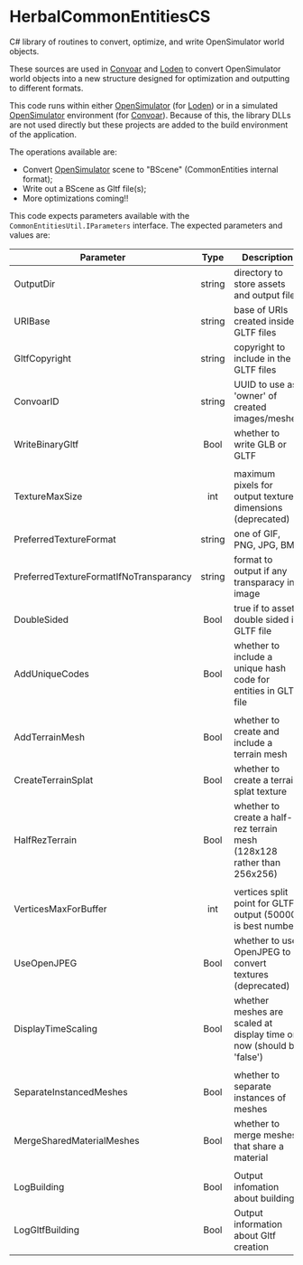# HerbalCommonEntitiesCS

C# library of routines to convert, optimize, and write OpenSimulator world objects.

These sources are used in [Convoar] and [Loden] to convert OpenSimulator world
objects into a new structure designed for optimization and outputting to different
formats.

This code runs within either [OpenSimulator] (for [Loden]) or in a simulated
[OpenSimulator] environment (for [Convoar]). Because of this, the library DLLs
are not used directly but these projects are added to the build environment
of the application.

The operations available are:

* Convert [OpenSimulator] scene to "BScene" (CommonEntities internal format);
* Write out a BScene as Gltf file(s);
* More optimizations coming!!

This code expects parameters available with the ```CommonEntitiesUtil.IParameters```
interface. The expected parameters and values are:

| Parameter | Type | Description |
|-----------|:----:|-------------|
| OutputDir | string | directory to store assets and output files |
| URIBase | string | base of URIs created inside GLTF files
| GltfCopyright | string | copyright to include in the GLTF files |
| ConvoarID | string | UUID to use as 'owner' of created images/meshes |
| WriteBinaryGltf | Bool | whether to write GLB or GLTF
| | | |
| TextureMaxSize | int | maximum pixels for output texture dimensions (deprecated) |
| PreferredTextureFormat | string | one of GIF, PNG, JPG, BMP |
| PreferredTextureFormatIfNoTransparancy | string | format to output if any transparacy in image |
| DoubleSided   | Bool | true if to asset double sided in GLTF file |
| AddUniqueCodes | Bool | whether to include a unique hash code for entities in GLTF file |
| | | |
| AddTerrainMesh | Bool | whether to create and include a terrain mesh |
| CreateTerrainSplat | Bool | whether to create a terrain splat texture |
| HalfRezTerrain | Bool | whether to create a half-rez terrain mesh (128x128 rather than 256x256) |
| | | |
| VerticesMaxForBuffer | int | vertices split point for GLTF output (50000 is best number) |
| UseOpenJPEG | Bool | whether to use OpenJPEG to convert textures (deprecated) |
| DisplayTimeScaling | Bool | whether meshes are scaled at display time or now (should be 'false') |
| | | |
| SeparateInstancedMeshes | Bool | whether to separate instances of meshes |
| MergeSharedMaterialMeshes | Bool | whether to merge meshes that share a material |
| | | |
| LogBuilding | Bool | Output infomation about building
| LogGltfBuilding | Bool | Output information about Gltf creation


[OpenSimulator]: http://opensimulator.org/
[Convoar]: https://github.com/Misterblue/convoar
[Loden]:  https://github.com/Herbal3d/Loden

